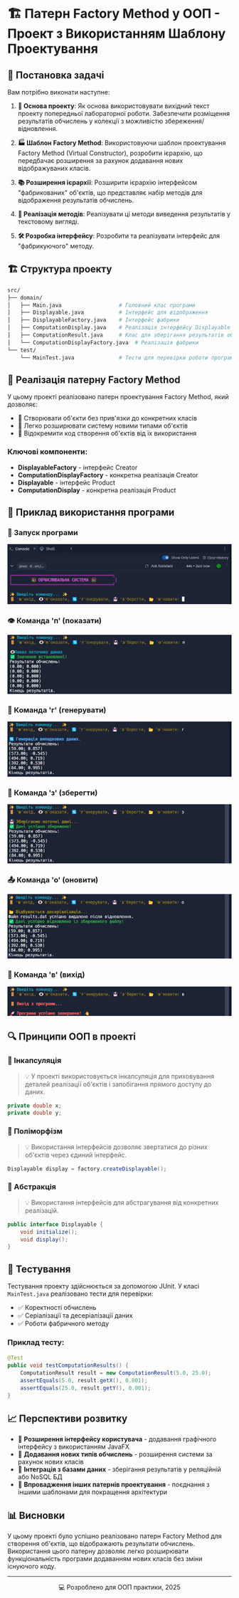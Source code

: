
# 🏗️ Патерн Factory Method у ООП - Проект з Використанням Шаблону Проектування

## 🎯 Постановка задачі

Вам потрібно виконати наступне:

1. **🔄 Основа проекту**: Як основа використовувати вихідний текст проекту попередньої лабораторної роботи. Забезпечити розміщення результатів обчислень у колекції з можливістю збереження/відновлення.

2. **🏭 Шаблон Factory Method**: Використовуючи шаблон проектування Factory Method (Virtual Constructor), розробити ієрархію, що передбачає розширення за рахунок додавання нових відображуваних класів.

3. **📚 Розширення ієрархії**: Розширити ієрархію інтерфейсом "фабрикованих" об'єктів, що представляє набір методів для відображення результатів обчислень.

4. **📝 Реалізація методів**: Реалізувати ці методи виведення результатів у текстовому вигляді.

5. **🛠️ Розробка інтерфейсу**: Розробити та реалізувати інтерфейс для "фабрикуючого" методу.

## 🏗️ Структура проекту

```bash
src/
├── domain/
│   ├── Main.java                  # Головний клас програми
│   ├── Displayable.java           # Інтерфейс для відображення
│   ├── DisplayableFactory.java    # Інтерфейс фабрики
│   ├── ComputationDisplay.java    # Реалізація інтерфейсу Displayable
│   ├── ComputationResult.java     # Клас для зберігання результатів обчислень
│   └── ComputationDisplayFactory.java  # Реалізація фабрики
└── test/
    └── MainTest.java              # Тести для перевірки роботи програми
```

## 🧩 Реалізація патерну Factory Method

У цьому проекті реалізовано патерн проектування Factory Method, який дозволяє:
- 🔹 Створювати об'єкти без прив'язки до конкретних класів
- 🔹 Легко розширювати систему новими типами об'єктів
- 🔹 Відокремити код створення об'єктів від їх використання

### Ключові компоненти:
- **DisplayableFactory** - інтерфейс Creator
- **ComputationDisplayFactory** - конкретна реалізація Creator
- **Displayable** - інтерфейс Product
- **ComputationDisplay** - конкретна реалізація Product

## 📱 Приклад використання програми

### 🚀 Запуск програми
![Запуск програми](https://github.com/TeslenkoPavlo/oop-practice-teslenko/blob/task-3-inheritance-(05.03.25)/img/photo1.png?raw=true)

### 👁️ Команда 'п' (показати)
![Команда показати](https://github.com/TeslenkoPavlo/oop-practice-teslenko/blob/task-3-inheritance-(05.03.25)/img/photo2.png?raw=true)

### 🔄 Команда 'г' (генерувати)
![Команда генерувати](https://github.com/TeslenkoPavlo/oop-practice-teslenko/blob/task-3-inheritance-(05.03.25)/img/photo3.png?raw=true)

### 💾 Команда 'з' (зберегти)
![Команда зберегти](https://github.com/TeslenkoPavlo/oop-practice-teslenko/blob/task-3-inheritance-(05.03.25)/img/photo4.png?raw=true)

### 📤 Команда 'о' (оновити)
![Команда відновити](https://github.com/TeslenkoPavlo/oop-practice-teslenko/blob/task-3-inheritance-(05.03.25)/img/photo5.png?raw=true)

### 🚪 Команда 'в' (вихід)
![Команда вихід](https://github.com/TeslenkoPavlo/oop-practice-teslenko/blob/task-3-inheritance-(05.03.25)/img/photo6.png?raw=true)

## 🔍 Принципи ООП в проекті

### 📌 Інкапсуляція
> 💡 У проекті використовується інкапсуляція для приховування деталей реалізації об'єктів і запобігання прямого доступу до даних.
```java
private double x;
private double y;
```

### 📌 Поліморфізм
> 💡 Використання інтерфейсів дозволяє звертатися до різних об'єктів через єдиний інтерфейс.
```java
Displayable display = factory.createDisplayable();
```

### 📌 Абстракція
> 💡 Використання інтерфейсів для абстрагування від конкретних реалізацій.
```java
public interface Displayable {
    void initialize();
    void display();
}
```

## 🧪 Тестування

Тестування проекту здійснюється за допомогою JUnit. У класі `MainTest.java` реалізовано тести для перевірки:
- ✅ Коректності обчислень
- ✅ Серіалізації та десеріалізації даних
- ✅ Роботи фабричного методу

### Приклад тесту:
```java
@Test
public void testComputationResults() {
    ComputationResult result = new ComputationResult(5.0, 25.0);
    assertEquals(5.0, result.getX(), 0.001);
    assertEquals(25.0, result.getY(), 0.001);
}
```

## 📈 Перспективи розвитку

- 🌟 **Розширення інтерфейсу користувача** - додавання графічного інтерфейсу з використанням JavaFX
- 🌟 **Додавання нових типів обчислень** - розширення системи за рахунок нових класів
- 🌟 **Інтеграція з базами даних** - зберігання результатів у реляційній або NoSQL БД
- 🌟 **Впровадження інших патернів проектування** - поєднання з іншими шаблонами для покращення архітектури

## 📊 Висновки

У цьому проекті було успішно реалізовано патерн Factory Method для створення об'єктів, що відображають результати обчислень. Використання цього патерну дозволяє легко розширювати функціональність програми додаванням нових класів без зміни існуючого коду.

---

<div align="center">
  <p>💻 Розроблено для ООП практики, 2025</p>
</div>
